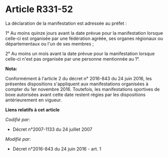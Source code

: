 # Article R331-52

La déclaration de la manifestation est adressée au préfet : 

1° Au moins quinze jours avant la date prévue pour la manifestation lorsque celle-ci est organisée par une fédération agréée,
ses organes régionaux ou départementaux ou l'un de ses membres ; 

2° Au moins un mois avant la date prévue pour la manifestation lorsque celle-ci n'est pas organisée par une personne
mentionnée au 1°.

**Nota:**

Conformément à l'article 2 du décret n° 2016-843 du 24 juin 2016, les présentes dispositions s'appliquent aux manifestations
organisées à compter du 1er novembre 2016. Toutefois, les manifestations sportives de boxe autorisées avant cette date
restent régies par les dispositions antérieurement en vigueur.

**Liens relatifs à cet article**

_Codifié par_:

  - Décret n°2007-1133 du 24 juillet 2007

_Modifié par_:

  - Décret n°2016-843 du 24 juin 2016 - art. 1
